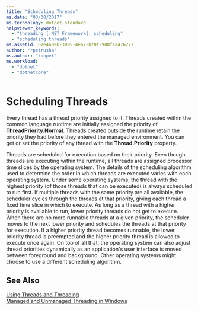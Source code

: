 ```yaml
---
title: "Scheduling Threads"
ms.date: "03/30/2017"
ms.technology: dotnet-standard
helpviewer_keywords: 
  - "threading [.NET Framework], scheduling"
  - "scheduling threads"
ms.assetid: 67e4a0eb-3095-4ea7-b20f-908faa476277
author: "rpetrusha"
ms.author: "ronpet"
ms.workload: 
  - "dotnet"
  - "dotnetcore"
---
```

# Scheduling Threads
Every thread has a thread priority assigned to it. Threads created within the common language runtime are initially assigned the priority of **ThreadPriority.Normal**. Threads created outside the runtime retain the priority they had before they entered the managed environment. You can get or set the priority of any thread with the **Thread.Priority** property.  
  
 Threads are scheduled for execution based on their priority. Even though threads are executing within the runtime, all threads are assigned processor time slices by the operating system. The details of the scheduling algorithm used to determine the order in which threads are executed varies with each operating system. Under some operating systems, the thread with the highest priority (of those threads that can be executed) is always scheduled to run first. If multiple threads with the same priority are all available, the scheduler cycles through the threads at that priority, giving each thread a fixed time slice in which to execute. As long as a thread with a higher priority is available to run, lower priority threads do not get to execute. When there are no more runnable threads at a given priority, the scheduler moves to the next lower priority and schedules the threads at that priority for execution. If a higher priority thread becomes runnable, the lower priority thread is preempted and the higher priority thread is allowed to execute once again. On top of all that, the operating system can also adjust thread priorities dynamically as an application's user interface is moved between foreground and background. Other operating systems might choose to use a different scheduling algorithm.  
  
## See Also  
 [Using Threads and Threading](../../../docs/standard/threading/using-threads-and-threading.md)  
 [Managed and Unmanaged Threading in Windows](../../../docs/standard/threading/managed-and-unmanaged-threading-in-windows.md)
